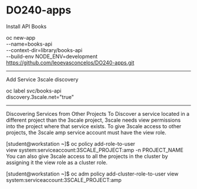 # DO240-apps

Install API Books

oc new-app \
  --name=books-api \
  --context-dir=library/books-api \
  --build-env NODE_ENV=development \
  https://github.com/leoevasconcelos/DO240-apps.git
  
  
  -----------------------------------------------------------------------------------------
  Add Service 3scale discovery
  
  oc label svc/books-api \
  discovery.3scale.net="true"
  
  -----------------------------------------------------------------------------------------
  
  Discovering Services from Other Projects
To Discover a service located in a different project than the 3scale project, 3scale needs view permissions into the project where that service exists. To give 3scale access to other projects, the 3scale amp service account must have the view role.

[student@workstation ~]$ oc policy add-role-to-user \
  view system:serviceaccount:3SCALE_PROJECT:amp -n PROJECT_NAME
You can also give 3scale access to all the projects in the cluster by assigning it the view role as a cluster role.

[student@workstation ~]$ oc adm policy add-cluster-role-to-user view \
  system:serviceaccount:3SCALE_PROJECT:amp
